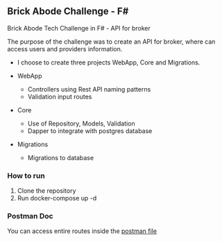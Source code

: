 ## Brick Abode Challenge - F#

Brick Abode Tech Challenge in F# - API for broker 

The purpose of the challenge was to create an API for broker, where can access users and providers information.

- I choose to create three projects WebApp, Core and Migrations.
  
- WebApp
    - Controllers using Rest API naming patterns
    - Validation input routes

- Core
    - Use of Repository, Models, Validation
    - Dapper to integrate with postgres database

- Migrations
  - Migrations to database

### How to run

1. Clone the repository
2. Run docker-compose up -d


### Postman Doc

You can access entire routes inside the [postman file](https://github.com/Peixer/constancy_challenge/blob/master/BrickAbode.postman_collection.json)


